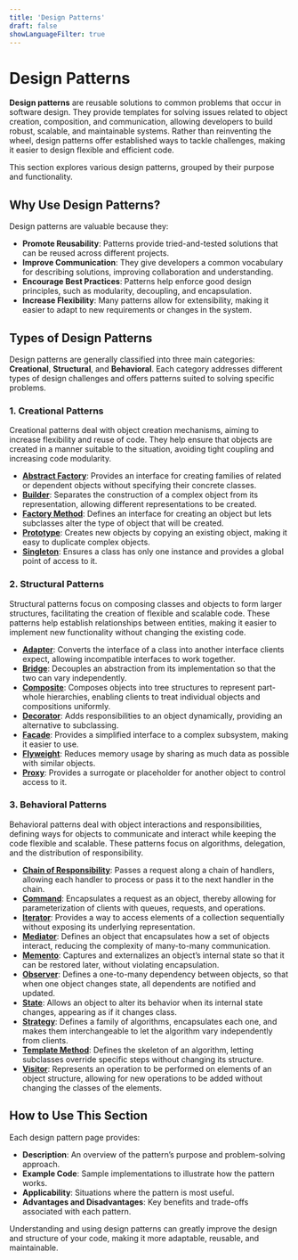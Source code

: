 ```yaml
---
title: 'Design Patterns'
draft: false
showLanguageFilter: true
---
```


# Design Patterns

**Design patterns** are reusable solutions to common problems that occur in software design. They provide templates for solving issues related to object creation, composition, and communication, allowing developers to build robust, scalable, and maintainable systems. Rather than reinventing the wheel, design patterns offer established ways to tackle challenges, making it easier to design flexible and efficient code.

This section explores various design patterns, grouped by their purpose and functionality.

## Why Use Design Patterns?

Design patterns are valuable because they:
- **Promote Reusability**: Patterns provide tried-and-tested solutions that can be reused across different projects.
- **Improve Communication**: They give developers a common vocabulary for describing solutions, improving collaboration and understanding.
- **Encourage Best Practices**: Patterns help enforce good design principles, such as modularity, decoupling, and encapsulation.
- **Increase Flexibility**: Many patterns allow for extensibility, making it easier to adapt to new requirements or changes in the system.

## Types of Design Patterns

Design patterns are generally classified into three main categories: **Creational**, **Structural**, and **Behavioral**. Each category addresses different types of design challenges and offers patterns suited to solving specific problems.

### 1. Creational Patterns

Creational patterns deal with object creation mechanisms, aiming to increase flexibility and reuse of code. They help ensure that objects are created in a manner suitable to the situation, avoiding tight coupling and increasing code modularity.

- **[Abstract Factory](/design-patterns/creational/abstract-factory)**: Provides an interface for creating families of related or dependent objects without specifying their concrete classes.
- **[Builder](/design-patterns/creational/builder)**: Separates the construction of a complex object from its representation, allowing different representations to be created.
- **[Factory Method](/design-patterns/creational/factory-method)**: Defines an interface for creating an object but lets subclasses alter the type of object that will be created.
- **[Prototype](/design-patterns/creational/prototype)**: Creates new objects by copying an existing object, making it easy to duplicate complex objects.
- **[Singleton](/design-patterns/creational/singleton)**: Ensures a class has only one instance and provides a global point of access to it.

### 2. Structural Patterns

Structural patterns focus on composing classes and objects to form larger structures, facilitating the creation of flexible and scalable code. These patterns help establish relationships between entities, making it easier to implement new functionality without changing the existing code.

- **[Adapter](/design-patterns/structural/adapter)**: Converts the interface of a class into another interface clients expect, allowing incompatible interfaces to work together.
- **[Bridge](/design-patterns/structural/bridge)**: Decouples an abstraction from its implementation so that the two can vary independently.
- **[Composite](/design-patterns/structural/composite)**: Composes objects into tree structures to represent part-whole hierarchies, enabling clients to treat individual objects and compositions uniformly.
- **[Decorator](/design-patterns/structural/decorator)**: Adds responsibilities to an object dynamically, providing an alternative to subclassing.
- **[Facade](/design-patterns/structural/facade)**: Provides a simplified interface to a complex subsystem, making it easier to use.
- **[Flyweight](/design-patterns/structural/flyweight)**: Reduces memory usage by sharing as much data as possible with similar objects.
- **[Proxy](/design-patterns/structural/proxy)**: Provides a surrogate or placeholder for another object to control access to it.

### 3. Behavioral Patterns

Behavioral patterns deal with object interactions and responsibilities, defining ways for objects to communicate and interact while keeping the code flexible and scalable. These patterns focus on algorithms, delegation, and the distribution of responsibility.

- **[Chain of Responsibility](/design-patterns/behavioral/chain-of-responsibility)**: Passes a request along a chain of handlers, allowing each handler to process or pass it to the next handler in the chain.
- **[Command](/design-patterns/behavioral/command)**: Encapsulates a request as an object, thereby allowing for parameterization of clients with queues, requests, and operations.
- **[Iterator](/design-patterns/behavioral/iterator)**: Provides a way to access elements of a collection sequentially without exposing its underlying representation.
- **[Mediator](/design-patterns/behavioral/mediator)**: Defines an object that encapsulates how a set of objects interact, reducing the complexity of many-to-many communication.
- **[Memento](/design-patterns/behavioral/memento)**: Captures and externalizes an object’s internal state so that it can be restored later, without violating encapsulation.
- **[Observer](/design-patterns/behavioral/observer)**: Defines a one-to-many dependency between objects, so that when one object changes state, all dependents are notified and updated.
- **[State](/design-patterns/behavioral/state)**: Allows an object to alter its behavior when its internal state changes, appearing as if it changes class.
- **[Strategy](/design-patterns/behavioral/strategy)**: Defines a family of algorithms, encapsulates each one, and makes them interchangeable to let the algorithm vary independently from clients.
- **[Template Method](/design-patterns/behavioral/template-method)**: Defines the skeleton of an algorithm, letting subclasses override specific steps without changing its structure.
- **[Visitor](/design-patterns/behavioral/visitor)**: Represents an operation to be performed on elements of an object structure, allowing for new operations to be added without changing the classes of the elements.

## How to Use This Section

Each design pattern page provides:
- **Description**: An overview of the pattern’s purpose and problem-solving approach.
- **Example Code**: Sample implementations to illustrate how the pattern works.
- **Applicability**: Situations where the pattern is most useful.
- **Advantages and Disadvantages**: Key benefits and trade-offs associated with each pattern.

Understanding and using design patterns can greatly improve the design and structure of your code, making it more adaptable, reusable, and maintainable.
